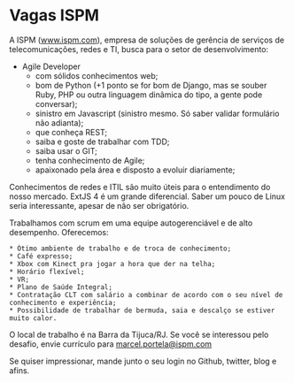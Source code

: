 Vagas ISPM
=========

A ISPM (www.ispm.com), empresa de soluções de gerência de serviços de telecomunicações, redes e TI, busca para o setor de desenvolvimento:
 
- Agile Developer
    - com sólidos conhecimentos web;
    - bom de Python (+1 ponto se for bom de Django, mas se souber Ruby, PHP ou outra linguagem dinâmica do tipo, a gente pode conversar);
    - sinistro em Javascript (sinistro mesmo. Só saber validar formulário não adianta);
    - que conheça REST;
    - saiba e goste de trabalhar com TDD;
    - saiba usar o GIT;
    - tenha conhecimento de Agile;
    - apaixonado pela área e disposto a evoluir diariamente;
 
Conhecimentos de redes e ITIL são muito úteis para o entendimento do nosso mercado. ExtJS 4 é um grande diferencial. Saber um pouco de Linux 
seria interessante, apesar de não ser obrigatório.
 
Trabalhamos com scrum em uma equipe autogerenciável e de alto desempenho. Oferecemos:

    * Ótimo ambiente de trabalho e de troca de conhecimento;
    * Café expresso;
    * Xbox com Kinect pra jogar a hora que der na telha;
    * Horário flexível;
    * VR;
    * Plano de Saúde Integral;
    * Contratação CLT com salário a combinar de acordo com o seu nível de conhecimento e experiência;
    * Possibilidade de trabalhar de bermuda, saia e descalço se estiver muito calor.
 
O local de trabalho é na Barra da Tijuca/RJ. Se você se interessou pelo desafio, envie currículo 
para marcel.portela@ispm.com 
 
Se quiser impressionar, mande junto o seu login no Github, twitter, blog e afins.
